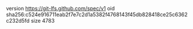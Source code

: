 version https://git-lfs.github.com/spec/v1
oid sha256:c524e916711eab2f7e7c2d1a5382f4768143f45db828418ce25c6362c232d5fd
size 4783
